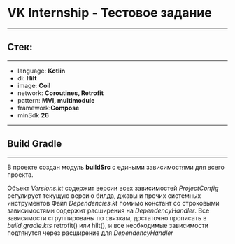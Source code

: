 # **VK Internship - Тестовое задание** #
***
## **Стек:** ##
---
* language: **Kotlin**
* di: **Hilt**
* image: **Coil**
* network: **Coroutines, Retrofit**
* pattern: **MVI, multimodule**
* framework:**Compose**
* minSdk **26**
---
## Build Gradle ##
---
В проекте создан модуль **buildSrc** с едиными зависимостями для всего проекта.

Объект *Versions.kt* содержит версии всех зависимостей
*ProjectConfig* регулирует текущую версию билда, джавы и прочих системных инструментов
Файл *Dependencies.kt* помимо констант со строковыми зависимостями содержит расширения на *DependencyHandler*.
Все зависимости сгруппированы по связкам, достаточно прописать в *build.gradle.kts* retrofit() или hilt(), и все необходимые зависимости подтянутся через расширение для *DependencyHandler*
